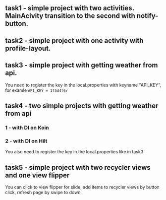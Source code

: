 ## task1 - simple project with two activities. MainAcivity transition to the second with notify-button.
## task2 - simple project with one activity with profile-layout.
## task3 - simple project with getting weather from api.
You need to register the key in the local.properties with keyname "API_KEY", for examle `API_KEY = 1f5d4f6r`
## task4 - two simple projects with getting weather from api
### 1 - with DI on Koin
### 2 - with DI on Hilt
You also need to register the key in the local.properties like in task3
## task5 - simple project with two recycler views and one view flipper
You can click to view flipper for slide, add items to recycler views by button click, refresh page by swipe to down.
